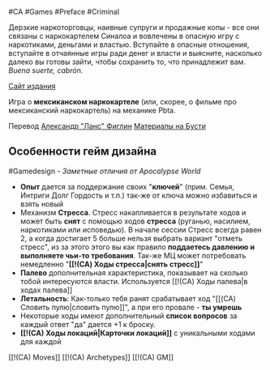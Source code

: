 #CA #Games #Preface #Criminal

Дерзкие наркоторговцы, наивные супруги и продажные копы - все они связаны с наркокартелем Синалоа и вовлечены в опасную игру с наркотиками, деньгами и властью. Вступайте в опасные отношения, вступайте в отчаянные игры ради денег и власти и выясните, насколько далеко вы готовы зайти, чтобы сохранить то, что принадлежит вам. *Buena suerte, cabrón.*

[Сайт издания](https://magpiegames.com/pages/cartel)

Игра о **мексиканском наркокартеле** (или, скорее, о фильме про мексиканский наркокартель) на механике Pbta.


Перевод [Александр "Ланс" Фиглин](https://t.me/Lavncelot)  [Материалы на Бусти](https://boosty.to/lavncelot/posts/0b784477-a420-40f7-8ab4-9ebb8d89ad6e?share=post_link)

## Особенности гейм дизайна
#Gamedesign *- Заметные отличия от Apocalypse World*

- **Опыт** дается за поддержание своих "**ключей**" (прим. Семья, Интриги Долг Гордость и т.п.) так-же от ключа можно избавиться и взять новый 
- Механизм **Стресса**. Стресс накапливается в результате ходов и может быть **снят** с помощью ходов **стресса** (руганью, насилием, наркотиками или исповедью). В начале сессии Стресс всегда равен 2, а когда достигает 5 больше нельзя выбрать вариант "отметь стресс", из за этого этого вы как правило **поддаетесь давлению и выполняете чьи-то требования**. Так-же МЦ может потребовать немедленно "**[[!(CA) Ходы стресса|снять стресс]]**" 
- **Палево** дополнительная характеристика, показывает на сколько тобой интересуются власти. Используется [[!(CA) Ходы палева|в ходах палева]]
- **Летальность**: Как-только тебя ранят срабатывает ход "[[(CA) Словить пулю|словить пулю]]", а при его провале - **ты умрешь**
- Некоторые ходы имеют дополнительный **список вопросов** за каждый ответ "да" дается +1 к броску.
- **[[!(CA) Ходы локаций|Карточки локаций]]** с уникальными ходами для каждой

[[!(CA) Moves]]
[[!(CA) Archetypes]]
[[!(CA) GM]]



